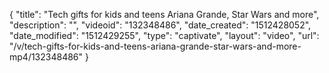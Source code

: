 {
    "title": "Tech gifts for kids and teens Ariana Grande, Star Wars and more",
    "description": "",
    "videoid": "132348486",
    "date_created": "1512428052",
    "date_modified": "1512429255",
    "type": "captivate",
    "layout": "video",
    "url": "\/v\/tech-gifts-for-kids-and-teens-ariana-grande-star-wars-and-more-mp4\/132348486"
}